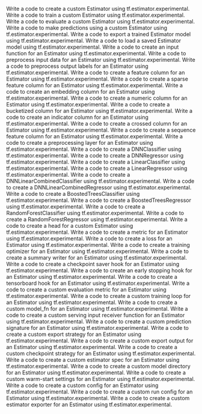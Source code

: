Write a code to create a custom Estimator using tf.estimator.experimental.
Write a code to train a custom Estimator using tf.estimator.experimental.
Write a code to evaluate a custom Estimator using tf.estimator.experimental.
Write a code to make predictions using a custom Estimator using tf.estimator.experimental.
Write a code to export a trained Estimator model using tf.estimator.experimental.
Write a code to load a saved Estimator model using tf.estimator.experimental.
Write a code to create an input function for an Estimator using tf.estimator.experimental.
Write a code to preprocess input data for an Estimator using tf.estimator.experimental.
Write a code to preprocess output labels for an Estimator using tf.estimator.experimental.
Write a code to create a feature column for an Estimator using tf.estimator.experimental.
Write a code to create a sparse feature column for an Estimator using tf.estimator.experimental.
Write a code to create an embedding column for an Estimator using tf.estimator.experimental.
Write a code to create a numeric column for an Estimator using tf.estimator.experimental.
Write a code to create a bucketized column for an Estimator using tf.estimator.experimental.
Write a code to create an indicator column for an Estimator using tf.estimator.experimental.
Write a code to create a crossed column for an Estimator using tf.estimator.experimental.
Write a code to create a sequence feature column for an Estimator using tf.estimator.experimental.
Write a code to create a preprocessing layer for an Estimator using tf.estimator.experimental.
Write a code to create a DNNClassifier using tf.estimator.experimental.
Write a code to create a DNNRegressor using tf.estimator.experimental.
Write a code to create a LinearClassifier using tf.estimator.experimental.
Write a code to create a LinearRegressor using tf.estimator.experimental.
Write a code to create a DNNLinearCombinedClassifier using tf.estimator.experimental.
Write a code to create a DNNLinearCombinedRegressor using tf.estimator.experimental.
Write a code to create a BoostedTreesClassifier using tf.estimator.experimental.
Write a code to create a BoostedTreesRegressor using tf.estimator.experimental.
Write a code to create a RandomForestClassifier using tf.estimator.experimental.
Write a code to create a RandomForestRegressor using tf.estimator.experimental.
Write a code to create a head for a custom Estimator using tf.estimator.experimental.
Write a code to create a metric for an Estimator using tf.estimator.experimental.
Write a code to create a loss for an Estimator using tf.estimator.experimental.
Write a code to create a training optimizer for an Estimator using tf.estimator.experimental.
Write a code to create a summary writer for an Estimator using tf.estimator.experimental.
Write a code to create a checkpoint saver hook for an Estimator using tf.estimator.experimental.
Write a code to create an early stopping hook for an Estimator using tf.estimator.experimental.
Write a code to create a tensorboard hook for an Estimator using tf.estimator.experimental.
Write a code to create a custom evaluation metric for an Estimator using tf.estimator.experimental.
Write a code to create a custom training loop for an Estimator using tf.estimator.experimental.
Write a code to create a custom model_fn for an Estimator using tf.estimator.experimental.
Write a code to create a custom serving input receiver function for an Estimator using tf.estimator.experimental.
Write a code to create a custom prediction signature for an Estimator using tf.estimator.experimental.
Write a code to create a custom export strategy for an Estimator using tf.estimator.experimental.
Write a code to create a custom export output for an Estimator using tf.estimator.experimental.
Write a code to create a custom checkpoint strategy for an Estimator using tf.estimator.experimental.
Write a code to create a custom estimator spec for an Estimator using tf.estimator.experimental.
Write a code to create a custom model directory for an Estimator using tf.estimator.experimental.
Write a code to create a custom warm-start settings for an Estimator using tf.estimator.experimental.
Write a code to create a custom config for an Estimator using tf.estimator.experimental.
Write a code to create a custom run config for an Estimator using tf.estimator.experimental.
Write a code to create a custom estimator exporter for an Estimator using tf.estimator.experimental.